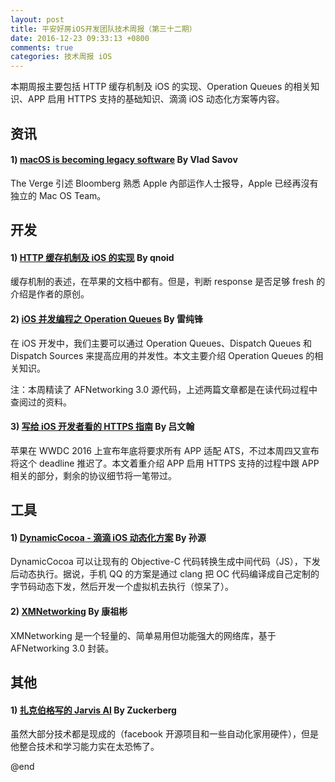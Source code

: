 ```yaml
---
layout: post
title: 平安好房iOS开发团队技术周报（第三十二期）
date: 2016-12-23 09:33:13 +0800
comments: true
categories: 技术周报 iOS
---
```

本期周报主要包括 HTTP 缓存机制及 iOS 的实现、Operation Queues 的相关知识、APP 启用 HTTPS 支持的基础知识、滴滴 iOS 动态化方案等内容。

<!--more-->

## 资讯

#### 1) [macOS is becoming legacy software](http://www.theverge.com/2016/12/21/14037686/apple-macbook-macos-focus-mobile-features-ios) By Vlad Savov

The Verge 引述 Bloomberg 熟悉 Apple 內部运作人士报导，Apple 已经再沒有独立的 Mac OS Team。

## 开发

#### 1) [HTTP 缓存机制及 iOS 的实现](http://qnoid.com/2016/04/10/A-primer-in-HTTP-caching-and-its-native-support-by-iOS.html) By qnoid

缓存机制的表述，在苹果的文档中都有。但是，判断 response 是否足够 fresh 的介绍是作者的原创。

#### 2) [iOS 并发编程之 Operation Queues](http://blog.leichunfeng.com/blog/2015/07/29/ios-concurrency-programming-operation-queues/) By 雷纯锋

在 iOS 开发中，我们主要可以通过 Operation Queues、Dispatch Queues 和 Dispatch Sources 来提高应用的并发性。本文主要介绍 Operation Queues 的相关知识。

注：本周精读了 AFNetworking 3.0 源代码，上述两篇文章都是在读代码过程中查阅过的资料。

#### 3) [写给 iOS 开发者看的 HTTPS 指南](https://autolayout.club/2016/12/22/写给-iOS-开发者看的-HTTPS-指南/) By 吕文翰

苹果在 WWDC 2016 上宣布年底将要求所有 APP 适配 ATS，不过本周四又宣布将这个 deadline 推迟了。本文着重介绍 APP 启用 HTTPS 支持的过程中跟 APP 相关的部分，剩余的协议细节将一笔带过。

## 工具

#### 1) [DynamicCocoa - 滴滴 iOS 动态化方案](http://mp.weixin.qq.com/s/qRW_akbU3TSd0SxpF3iQmQ) By 孙源

DynamicCocoa 可以让现有的 Objective-C 代码转换生成中间代码（JS），下发后动态执行。据说，手机 QQ 的方案是通过 clang 把 OC 代码编译成自己定制的字节码动态下发，然后开发一个虚拟机去执行（惊呆了）。

#### 2) [XMNetworking](http://www.jianshu.com/p/a5c5e9aa5913) By 康祖彬

XMNetworking 是一个轻量的、简单易用但功能强大的网络库，基于 AFNetworking 3.0 封装。

## 其他

#### 1) [扎克伯格写的 Jarvis AI](https://www.facebook.com/notes/mark-zuckerberg/building-jarvis/10154361492931634) By Zuckerberg

虽然大部分技术都是现成的（facebook 开源项目和一些自动化家用硬件），但是他整合技术和学习能力实在太恐怖了。

@end

